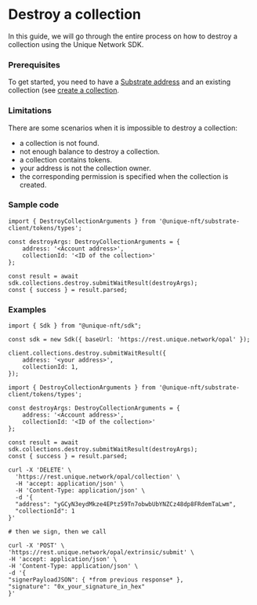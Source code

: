 # Destroy a collection

In this guide, we will go through the entire process on how to destroy a collection using the Unique Network SDK.

### Prerequisites

To get started, you need to have a [Substrate address](../tutorials/accounts/create-account.md) and an existing collection (see [create a collection](../tutorials/create-collection-token.md).

### Limitations

There are some scenarios when it is impossible to destroy a collection:

- a collection is not found. 
- not enough balance to destroy a collection.
- a collection contains tokens.
- your address is not the collection owner.
- the corresponding permission is specified when the collection is created.

### Sample code 

```typescript:no-line-numbers
import { DestroyCollectionArguments } from '@unique-nft/substrate-client/tokens/types';

const destroyArgs: DestroyCollectionArguments = {
    address: '<Account address>',
    collectionId: '<ID of the collection>'
};

const result = await sdk.collections.destroy.submitWaitResult(destroyArgs);
const { success } = result.parsed;
```

### Examples

<CodeGroup>
<CodeGroupItem name = "SDK" active>

```typescript:no-line-numbers
import { Sdk } from "@unique-nft/sdk";

const sdk = new Sdk({ baseUrl: 'https://rest.unique.network/opal' });

client.collections.destroy.submitWaitResult({
    address: '<your address>',
    collectionId: 1,
});
```

</CodeGroupItem>
<CodeGroupItem name="Substrate Client">

```typescript:no-line-numbers
import { DestroyCollectionArguments } from '@unique-nft/substrate-client/tokens/types';

const destroyArgs: DestroyCollectionArguments = {
    address: '<Account address>',
    collectionId: '<ID of the collection>'
};

const result = await sdk.collections.destroy.submitWaitResult(destroyArgs);
const { success } = result.parsed;
```

</CodeGroupItem>
<CodeGroupItem name ="REST">

```bash:no-line-numbers
curl -X 'DELETE' \
  'https://rest.unique.network/opal/collection' \
  -H 'accept: application/json' \
  -H 'Content-Type: application/json' \
  -d '{
  "address": "yGCyN3eydMkze4EPtz59Tn7obwbUbYNZCz48dp8FRdemTaLwm",
  "collectionId": 1
}'

# then we sign, then we call

curl -X 'POST' \
'https://rest.unique.network/opal/extrinsic/submit' \
-H 'accept: application/json' \
-H 'Content-Type: application/json' \
-d '{
"signerPayloadJSON": { *from previous response* },
"signature": "0x_your_signature_in_hex"
}'
```


</CodeGroupItem>
</CodeGroup>

